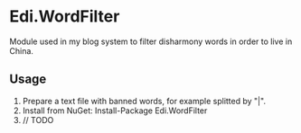 # Edi.WordFilter

Module used in my blog system to filter disharmony words in order to live in China.

## Usage
1. Prepare a text file with banned words, for example splitted by "|".
2. Install from NuGet: Install-Package Edi.WordFilter
3. // TODO
